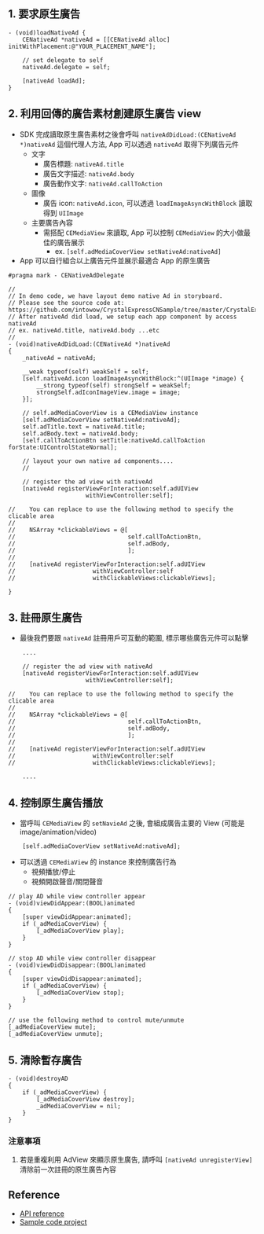 ## 1. 要求原生廣告
```objc
- (void)loadNativeAd {
    CENativeAd *nativeAd = [[CENativeAd alloc] initWithPlacement:@"YOUR_PLACEMENT_NAME"];

    // set delegate to self
    nativeAd.delegate = self;

    [nativeAd loadAd];
}
```

## 2. 利用回傳的廣告素材創建原生廣告 view
- SDK 完成讀取原生廣告素材之後會呼叫 `nativeAdDidLoad:(CENativeAd *)nativeAd` 這個代理人方法, App 可以透過 `nativeAd` 取得下列廣告元件
    - 文字
        - 廣告標題: `nativeAd.title`
        - 廣告文字描述: `nativeAd.body`
        - 廣告動作文字: `nativeAd.callToAction`
    - 圖像
        - 廣告 icon: `nativeAd.icon`, 可以透過 `loadImageAsyncWithBlock` 讀取得到 `UIImage`
    - 主要廣告內容
        - 需搭配 `CEMediaView` 來讀取, App 可以控制 `CEMediaView` 的大小做最佳的廣告展示
            - ex. `[self.adMediaCoverView setNativeAd:nativeAd]`
- App 可以自行組合以上廣告元件並展示最適合 App 的原生廣告
```objc
#pragma mark - CENativeAdDelegate

//
// In demo code, we have layout demo native Ad in storyboard.
// Please see the source code at: https://github.com/intowow/CrystalExpressCNSample/tree/master/CrystalExpressLite
// After nativeAd did load, we setup each app component by access nativeAd
// ex. nativeAd.title, nativeAd.body ...etc
//
- (void)nativeAdDidLoad:(CENativeAd *)nativeAd
{
    _nativeAd = nativeAd;

    __weak typeof(self) weakSelf = self;
    [self.nativeAd.icon loadImageAsyncWithBlock:^(UIImage *image) {
        __strong typeof(self) strongSelf = weakSelf;
        strongSelf.adIconImageView.image = image;
    }];

    // self.adMediaCoverView is a CEMediaView instance
    [self.adMediaCoverView setNativeAd:nativeAd];
    self.adTitle.text = nativeAd.title;
    self.adBody.text = nativeAd.body;
    [self.callToActionBtn setTitle:nativeAd.callToAction forState:UIControlStateNormal];

    // layout your own native ad components....
    //

    // register the ad view with nativeAd
    [nativeAd registerViewForInteraction:self.adUIView
                      withViewController:self];

//    You can replace to use the following method to specify the clicable area
//
//    NSArray *clickableViews = @[
//                                self.callToActionBtn,
//                                self.adBody,
//                                ];
//
//    [nativeAd registerViewForInteraction:self.adUIView
//                      withViewController:self
//                      withClickableViews:clickableViews];

}

```

## 3. 註冊原生廣告
- 最後我們要跟 `nativeAd` 註冊用戶可互動的範圍, 標示哪些廣告元件可以點擊
```objc
    ....

    // register the ad view with nativeAd
    [nativeAd registerViewForInteraction:self.adUIView
                      withViewController:self];

//    You can replace to use the following method to specify the clicable area
//
//    NSArray *clickableViews = @[
//                                self.callToActionBtn,
//                                self.adBody,
//                                ];
//
//    [nativeAd registerViewForInteraction:self.adUIView
//                      withViewController:self
//                      withClickableViews:clickableViews];

    ....
```

## 4. 控制原生廣告播放
- 當呼叫 `CEMediaView` 的 `setNavieAd` 之後, 會組成廣告主要的 View (可能是 image/animation/video)

```objc
    [self.adMediaCoverView setNativeAd:nativeAd];
```

- 可以透過 `CEMediaView` 的 instance 來控制廣告行為
    - 視頻播放/停止
    - 視頻開啟聲音/關閉聲音

```objc
// play AD while view controller appear
- (void)viewDidAppear:(BOOL)animated
{
    [super viewDidAppear:animated];
    if (_adMediaCoverView) {
        [_adMediaCoverView play];
    }
}

// stop AD while view controller disappear
- (void)viewDidDisappear:(BOOL)animated
{
    [super viewDidDisappear:animated];
    if (_adMediaCoverView) {
        [_adMediaCoverView stop];
    }
}

// use the following method to control mute/unmute
[_adMediaCoverView mute];
[_adMediaCoverView unmute];
```

## 5. 清除暫存廣告
```objc
- (void)destroyAD
{
    if (_adMediaCoverView) {
        [_adMediaCoverView destroy];
        _adMediaCoverView = nil;
    }
}
```

### 注意事項
1. 若是重複利用 AdView 來顯示原生廣告, 請呼叫 `[nativeAd unregisterView]` 清除前一次註冊的原生廣告內容

## Reference
- [API reference](http://intowow.github.io/CrystalExpressLiteDocumentation-iOS-zh_CN/)
- [Sample code project](https://github.com/intowow/CrystalExpressCNSample/tree/master/CrystalExpressLite)
